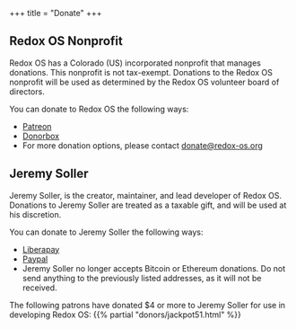 +++
title = "Donate"
+++

## Redox OS Nonprofit

Redox OS has a Colorado (US) incorporated nonprofit that manages donations. This
nonprofit is not tax-exempt. Donations to the Redox OS nonprofit will be used as
determined by the Redox OS volunteer board of directors.

You can donate to Redox OS the following ways:

 - [Patreon](https://www.patreon.com/redox_os)
 - [Donorbox](https://donorbox.org/redox-os)
 - For more donation options, please contact donate@redox-os.org

## Jeremy Soller

Jeremy Soller, is the creator, maintainer, and lead developer of Redox OS.
Donations to Jeremy Soller are treated as a taxable gift, and will be used at
his discretion.

You can donate to Jeremy Soller the following ways:

- [Liberapay](https://liberapay.com/redox_os)
- [Paypal](https://www.paypal.me/redoxos)
- Jeremy Soller no longer accepts Bitcoin or Ethereum donations. Do not send
  anything to the previously listed addresses, as it will not be received.

The following patrons have donated $4 or more to Jeremy Soller for use in developing Redox OS:
{{% partial "donors/jackpot51.html" %}}
